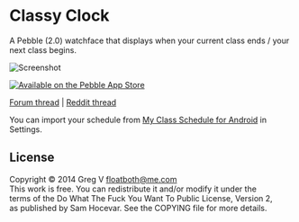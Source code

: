 # Classy Clock

A Pebble (2.0) watchface that displays when your current class ends / your next class begins.

![Screenshot](https://files.app.net/nk5wM4y9.png)

[![Available on the Pebble App Store](http://pblweb.com/badge/52fd08542ace7afe350001de/orange/medium)](http://pblweb.com/appstore/52fd08542ace7afe350001de)

[Forum thread](http://forums.getpebble.com/discussion/11218/watchface-sdk-2-0-classy-clock-a-watchface-for-students-time-to-next-class) | [Reddit thread](https://pay.reddit.com/r/pebble/comments/1xtkcy/watch_face20_classy_clock_a_watchface_for/)

You can import your schedule from [My Class Schedule for Android](http://www.my-class-schedule.com/) in Settings.

## License

Copyright © 2014 Greg V <floatboth@me.com>  
This work is free. You can redistribute it and/or modify it under the  
terms of the Do What The Fuck You Want To Public License, Version 2,  
as published by Sam Hocevar. See the COPYING file for more details.
